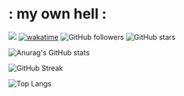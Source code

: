 # : my own hell :

![](https://komarev.com/ghpvc/?username=MerlinDEVILLARD&color=blueviolet&style=flat-square)
[![wakatime](https://wakatime.com/badge/user/398e94ea-4eea-4980-b103-6bac18614f74.svg)](https://wakatime.com/@398e94ea-4eea-4980-b103-6bac18614f74)
![GitHub followers](https://img.shields.io/github/followers/MerlinDEVILLARD?label=Followers&style=social)
![GitHub stars](https://img.shields.io/github/stars/MerlinDEVILLARD?label=Stars&style=social)

![Anurag's GitHub stats](https://github-readme-stats.vercel.app/api?username=MerlinDEVILLARD&show_icons=true&theme=tokyonight)

![GitHub Streak](https://github-readme-streak-stats.herokuapp.com/?user=MerlinDEVILLARD&theme=tokyonight)

![Top Langs](https://github-readme-stats.vercel.app/api/top-langs/?username=MerlinDEVILLARD&layout=compact&theme=tokyonight)

